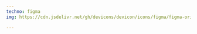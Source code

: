 ```yaml
---
techno: figma
img: https://cdn.jsdelivr.net/gh/devicons/devicon/icons/figma/figma-original.svg

---
```

